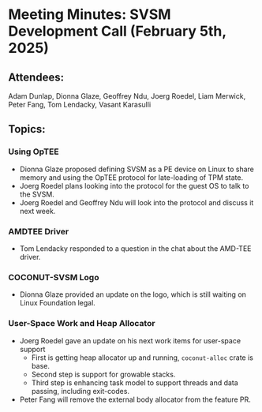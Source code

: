 # Meeting Minutes: SVSM Development Call (February 5th, 2025)

## Attendees:

Adam Dunlap, Dionna Glaze, Geoffrey Ndu, Joerg Roedel, Liam Merwick, Peter Fang, Tom Lendacky, Vasant Karasulli

## Topics:

### Using OpTEE

* Dionna Glaze proposed defining SVSM as a PE device on Linux to share memory
  and using the OpTEE protocol for late-loading of TPM state.
* Joerg Roedel plans looking into the protocol for the guest OS to talk to the SVSM.
* Joerg Roedel and Geoffrey Ndu will look into the protocol and discuss it next week.

### AMDTEE Driver

* Tom Lendacky responded to a question in the chat about the AMD-TEE driver.

### COCONUT-SVSM Logo

* Dionna Glaze provided an update on the logo, which is still waiting on Linux Foundation legal.

### User-Space Work and Heap Allocator

* Joerg Roedel gave an update on his next work items for user-space support
  * First is getting heap allocator up and running, `coconut-alloc` crate is base.
  * Second step is support for growable stacks.
  * Third step is enhancing task model to support threads and data passing, including exit-codes.
* Peter Fang will remove the external body allocator from the feature PR.
